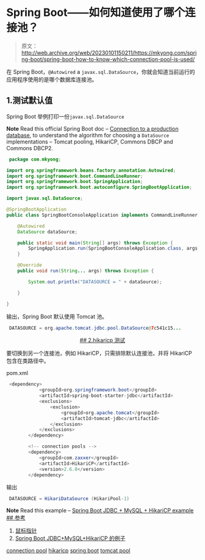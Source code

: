 # Spring Boot——如何知道使用了哪个连接池？

> 原文：<http://web.archive.org/web/20230101150211/https://mkyong.com/spring-boot/spring-boot-how-to-know-which-connection-pool-is-used/>

在 Spring Boot，`@Autowired` a `javax.sql.DataSource`，你就会知道当前运行的应用程序使用的是哪个数据库连接池。

## 1.测试默认值

Spring Boot 举例打印一份`javax.sql.DataSource`

**Note**
Read this official Spring Boot doc – [Connection to a production database](http://web.archive.org/web/20190223075556/https://docs.spring.io/spring-boot/docs/current/reference/html/boot-features-sql.html#boot-features-connect-to-production-database), to understand the algorithm for choosing a `DataSource` implementations – Tomcat pooling, HikariCP, Commons DBCP and Commons DBCP2.

```java
 package com.mkyong;

import org.springframework.beans.factory.annotation.Autowired;
import org.springframework.boot.CommandLineRunner;
import org.springframework.boot.SpringApplication;
import org.springframework.boot.autoconfigure.SpringBootApplication;

import javax.sql.DataSource;

@SpringBootApplication
public class SpringBootConsoleApplication implements CommandLineRunner {

    @Autowired
    DataSource dataSource;

    public static void main(String[] args) throws Exception {
        SpringApplication.run(SpringBootConsoleApplication.class, args);
    }

    @Override
    public void run(String... args) throws Exception {

        System.out.println("DATASOURCE = " + dataSource);

    }

} 
```

输出，Spring Boot 默认使用 Tomcat 池。

```java
 DATASOURCE = org.apache.tomcat.jdbc.pool.DataSource@7c541c15... 
```

 <ins class="adsbygoogle" style="display:block; text-align:center;" data-ad-format="fluid" data-ad-layout="in-article" data-ad-client="ca-pub-2836379775501347" data-ad-slot="6894224149">## 2.hikaricp 测试

要切换到另一个连接池，例如 HikariCP，只需排除默认连接池，并将 HikariCP 包含在类路径中。

pom.xml

```java
 <dependency>
            <groupId>org.springframework.boot</groupId>
            <artifactId>spring-boot-starter-jdbc</artifactId>
            <exclusions>
                <exclusion>
                    <groupId>org.apache.tomcat</groupId>
                    <artifactId>tomcat-jdbc</artifactId>
                </exclusion>
            </exclusions>
        </dependency>

        <!-- connection pools -->
        <dependency>
            <groupId>com.zaxxer</groupId>
            <artifactId>HikariCP</artifactId>
            <version>2.6.0</version>
        </dependency> 
```

输出

```java
 DATASOURCE = HikariDataSource (HikariPool-1) 
```

**Note**
Read this example – [Spring Boot JDBC + MySQL + HikariCP example](http://web.archive.org/web/20190223075556/http://www.mkyong.com/spring-boot/spring-boot-jdbc-mysql-hikaricp-example/) <ins class="adsbygoogle" style="display:block" data-ad-client="ca-pub-2836379775501347" data-ad-slot="8821506761" data-ad-format="auto" data-ad-region="mkyongregion">## 参考

1.  [鼠标指针](http://web.archive.org/web/20190223075556/https://github.com/brettwooldridge/HikariCP)
2.  [Spring Boot JDBC+MySQL+HikariCP 的例子](http://web.archive.org/web/20190223075556/http://www.mkyong.com/spring-boot/spring-boot-jdbc-mysql-hikaricp-example/)

[connection pool](http://web.archive.org/web/20190223075556/http://www.mkyong.com/tag/connection-pool/) [hikaricp](http://web.archive.org/web/20190223075556/http://www.mkyong.com/tag/hikaricp/) [spring boot](http://web.archive.org/web/20190223075556/http://www.mkyong.com/tag/spring-boot/) [tomcat pool](http://web.archive.org/web/20190223075556/http://www.mkyong.com/tag/tomcat-pool/)







